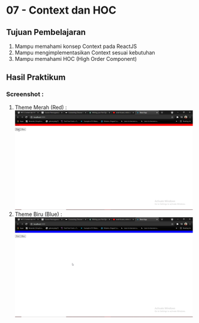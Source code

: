 # 07 - Context dan HOC

## Tujuan Pembelajaran

1. Mampu memahami konsep Context pada ReactJS
2. Mampu mengimplementasikan Context sesuai kebutuhan
3. Mampu memahami HOC (High Order Component)


## Hasil Praktikum

### Screenshot :
1. Theme Merah (Red) : 
![Tema Merah](img/red.png)
2. Theme Biru (Blue) : 
![Tema Biru](img/blue.png)
